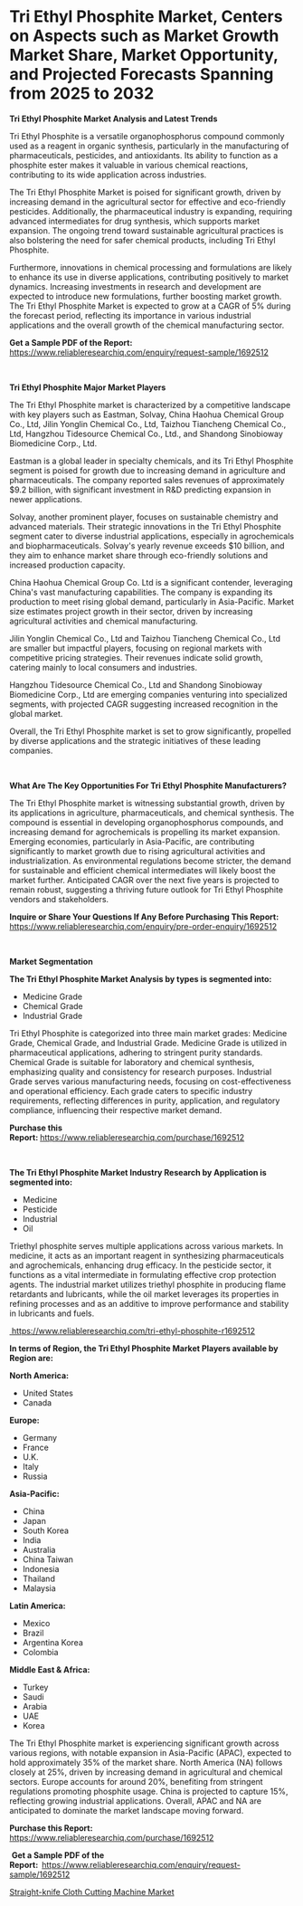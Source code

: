 <p><h1>Tri Ethyl Phosphite Market, Centers on Aspects such as Market Growth Market Share, Market Opportunity, and Projected Forecasts Spanning from 2025 to 2032</h1></p><p><strong>Tri Ethyl Phosphite Market Analysis and Latest Trends</strong></p>
<p><p>Tri Ethyl Phosphite is a versatile organophosphorus compound commonly used as a reagent in organic synthesis, particularly in the manufacturing of pharmaceuticals, pesticides, and antioxidants. Its ability to function as a phosphite ester makes it valuable in various chemical reactions, contributing to its wide application across industries.</p><p>The Tri Ethyl Phosphite Market is poised for significant growth, driven by increasing demand in the agricultural sector for effective and eco-friendly pesticides. Additionally, the pharmaceutical industry is expanding, requiring advanced intermediates for drug synthesis, which supports market expansion. The ongoing trend toward sustainable agricultural practices is also bolstering the need for safer chemical products, including Tri Ethyl Phosphite.</p><p>Furthermore, innovations in chemical processing and formulations are likely to enhance its use in diverse applications, contributing positively to market dynamics. Increasing investments in research and development are expected to introduce new formulations, further boosting market growth. The Tri Ethyl Phosphite Market is expected to grow at a CAGR of 5% during the forecast period, reflecting its importance in various industrial applications and the overall growth of the chemical manufacturing sector.</p></p>
<p><strong>Get a Sample PDF of the Report:&nbsp;</strong> <a href="https://www.reliableresearchiq.com/enquiry/request-sample/1692512?utm_campaign=3132&utm_medium=2&utm_source=Github&utm_content=ia&utm_term=27032025&utm_id=tri-ethyl-phosphite">https://www.reliableresearchiq.com/enquiry/request-sample/1692512</a></p>
<p>&nbsp;</p>
<p><strong>Tri Ethyl Phosphite Major Market Players</strong></p>
<p><p>The Tri Ethyl Phosphite market is characterized by a competitive landscape with key players such as Eastman, Solvay, China Haohua Chemical Group Co., Ltd, Jilin Yonglin Chemical Co., Ltd, Taizhou Tiancheng Chemical Co., Ltd, Hangzhou Tidesource Chemical Co., Ltd., and Shandong Sinobioway Biomedicine Corp., Ltd.</p><p>Eastman is a global leader in specialty chemicals, and its Tri Ethyl Phosphite segment is poised for growth due to increasing demand in agriculture and pharmaceuticals. The company reported sales revenues of approximately $9.2 billion, with significant investment in R&D predicting expansion in newer applications.</p><p>Solvay, another prominent player, focuses on sustainable chemistry and advanced materials. Their strategic innovations in the Tri Ethyl Phosphite segment cater to diverse industrial applications, especially in agrochemicals and biopharmaceuticals. Solvay's yearly revenue exceeds $10 billion, and they aim to enhance market share through eco-friendly solutions and increased production capacity.</p><p>China Haohua Chemical Group Co. Ltd is a significant contender, leveraging China's vast manufacturing capabilities. The company is expanding its production to meet rising global demand, particularly in Asia-Pacific. Market size estimates project growth in their sector, driven by increasing agricultural activities and chemical manufacturing.</p><p>Jilin Yonglin Chemical Co., Ltd and Taizhou Tiancheng Chemical Co., Ltd are smaller but impactful players, focusing on regional markets with competitive pricing strategies. Their revenues indicate solid growth, catering mainly to local consumers and industries.</p><p>Hangzhou Tidesource Chemical Co., Ltd and Shandong Sinobioway Biomedicine Corp., Ltd are emerging companies venturing into specialized segments, with projected CAGR suggesting increased recognition in the global market.</p><p>Overall, the Tri Ethyl Phosphite market is set to grow significantly, propelled by diverse applications and the strategic initiatives of these leading companies.</p></p>
<p>&nbsp;</p>
<p><strong>What Are The Key Opportunities For Tri Ethyl Phosphite Manufacturers?</strong></p>
<p><p>The Tri Ethyl Phosphite market is witnessing substantial growth, driven by its applications in agriculture, pharmaceuticals, and chemical synthesis. The compound is essential in developing organophosphorus compounds, and increasing demand for agrochemicals is propelling its market expansion. Emerging economies, particularly in Asia-Pacific, are contributing significantly to market growth due to rising agricultural activities and industrialization. As environmental regulations become stricter, the demand for sustainable and efficient chemical intermediates will likely boost the market further. Anticipated CAGR over the next five years is projected to remain robust, suggesting a thriving future outlook for Tri Ethyl Phosphite vendors and stakeholders.</p></p>
<p><strong>Inquire or Share Your Questions If Any Before Purchasing This Report:</strong> <a href="https://www.reliableresearchiq.com/enquiry/pre-order-enquiry/1692512?utm_campaign=3132&utm_medium=2&utm_source=Github&utm_content=ia&utm_term=27032025&utm_id=tri-ethyl-phosphite">https://www.reliableresearchiq.com/enquiry/pre-order-enquiry/1692512</a></p>
<p>&nbsp;</p>
<p><strong>Market Segmentation</strong></p>
<p><strong>The Tri Ethyl Phosphite Market Analysis by types is segmented into:</strong></p>
<p><ul><li>Medicine Grade</li><li>Chemical Grade</li><li>Industrial Grade</li></ul></p>
<p><p>Tri Ethyl Phosphite is categorized into three main market grades: Medicine Grade, Chemical Grade, and Industrial Grade. Medicine Grade is utilized in pharmaceutical applications, adhering to stringent purity standards. Chemical Grade is suitable for laboratory and chemical synthesis, emphasizing quality and consistency for research purposes. Industrial Grade serves various manufacturing needs, focusing on cost-effectiveness and operational efficiency. Each grade caters to specific industry requirements, reflecting differences in purity, application, and regulatory compliance, influencing their respective market demand.</p></p>
<p><strong>Purchase this Report:&nbsp;</strong><a href="https://www.reliableresearchiq.com/purchase/1692512?utm_campaign=3132&utm_medium=2&utm_source=Github&utm_content=ia&utm_term=27032025&utm_id=tri-ethyl-phosphite">https://www.reliableresearchiq.com/purchase/1692512</a></p>
<p>&nbsp;</p>
<p><strong>The Tri Ethyl Phosphite Market Industry Research by Application is segmented into:</strong></p>
<p><ul><li>Medicine</li><li>Pesticide</li><li>Industrial</li><li>Oil</li></ul></p>
<p><p>Triethyl phosphite serves multiple applications across various markets. In medicine, it acts as an important reagent in synthesizing pharmaceuticals and agrochemicals, enhancing drug efficacy. In the pesticide sector, it functions as a vital intermediate in formulating effective crop protection agents. The industrial market utilizes triethyl phosphite in producing flame retardants and lubricants, while the oil market leverages its properties in refining processes and as an additive to improve performance and stability in lubricants and fuels.</p></p>
<p><a href="https://www.reliableresearchiq.com/tri-ethyl-phosphite-r1692512?utm_campaign=3132&utm_medium=2&utm_source=Github&utm_content=ia&utm_term=27032025&utm_id=tri-ethyl-phosphite">&nbsp;https://www.reliableresearchiq.com/tri-ethyl-phosphite-r1692512</a></p>
<p><strong>In terms of Region, the Tri Ethyl Phosphite Market Players available by Region are:</strong></p>
<p>
    <p> <strong> North America: </strong>
        <ul>
            <li>United States</li>
            <li>Canada</li>
        </ul>
        </p> 
    <p> <strong> Europe: </strong>
        <ul>
            <li>Germany</li>
            <li>France</li>
            <li>U.K.</li>
            <li>Italy</li>
            <li>Russia</li>
        </ul>
        </p> 
    <p> <strong> Asia-Pacific: </strong>
        <ul>
            <li>China</li>
            <li>Japan</li>
            <li>South Korea</li>
            <li>India</li>
            <li>Australia</li>
            <li>China Taiwan</li>
            <li>Indonesia</li>
            <li>Thailand</li>
            <li>Malaysia</li>
        </ul>
        </p> 
    <p> <strong> Latin America: </strong>
        <ul>
            <li>Mexico</li>
            <li>Brazil</li>
            <li>Argentina Korea</li>
            <li>Colombia</li>
        </ul>
        </p> 
    <p> <strong> Middle East & Africa: </strong>
        <ul>
            <li>Turkey</li>
            <li>Saudi</li>
            <li>Arabia</li>
            <li>UAE</li>
            <li>Korea</li>
        </ul>
    </p>
    </p>
<p><p>The Tri Ethyl Phosphite market is experiencing significant growth across various regions, with notable expansion in Asia-Pacific (APAC), expected to hold approximately 35% of the market share. North America (NA) follows closely at 25%, driven by increasing demand in agricultural and chemical sectors. Europe accounts for around 20%, benefiting from stringent regulations promoting phosphite usage. China is projected to capture 15%, reflecting growing industrial applications. Overall, APAC and NA are anticipated to dominate the market landscape moving forward.</p></p>
<p><strong>Purchase this Report: </strong><a href="https://www.reliableresearchiq.com/purchase/1692512?utm_campaign=3132&utm_medium=2&utm_source=Github&utm_content=ia&utm_term=27032025&utm_id=tri-ethyl-phosphite">https://www.reliableresearchiq.com/purchase/1692512</a></p>
<p>&nbsp;<strong>Get a Sample PDF of the Report:&nbsp;&nbsp;</strong><a href="https://www.reliableresearchiq.com/enquiry/request-sample/1692512?utm_campaign=3132&utm_medium=2&utm_source=Github&utm_content=ia&utm_term=27032025&utm_id=tri-ethyl-phosphite">https://www.reliableresearchiq.com/enquiry/request-sample/1692512</a></p>
<p><strong></strong></p>
<p><p><a href="https://github.com/vigoseiler/Market-Research-Report-List-1/blob/main/straight-knife-cloth-cutting-machine-market.md?utm_campaign=3132&utm_medium=2&utm_source=Github&utm_content=ia&utm_term=27032025&utm_id=tri-ethyl-phosphite">Straight-knife Cloth Cutting Machine Market</a></p></p>